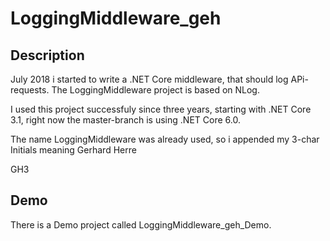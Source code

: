 # LoggingMiddleware_geh

## Description

July 2018 i started to write a .NET Core middleware, that should log APi-requests.
The LoggingMiddleware project is based on NLog.

I used this project successfuly since three years, starting with .NET Core 3.1, right now the
master-branch is using .NET Core 6.0.

The name LoggingMiddleware was already used, so i appended my 3-char Initials meaning Gerhard Herre

GH3

## Demo

There is a Demo project called LoggingMiddleware_geh_Demo.
